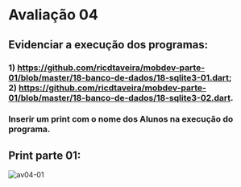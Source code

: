 # Avaliação 04
## Evidenciar a execução dos programas:
### 1) https://github.com/ricdtaveira/mobdev-parte-01/blob/master/18-banco-de-dados/18-sqlite3-01.dart; <br/> 2) https://github.com/ricdtaveira/mobdev-parte-01/blob/master/18-banco-de-dados/18-sqlite3-02.dart.
### Inserir um print com o nome dos Alunos na execução do programa.

## Print parte 01:
![av04-01](https://github.com/user-attachments/assets/1610ca3e-fa47-4223-a008-659860642844)
